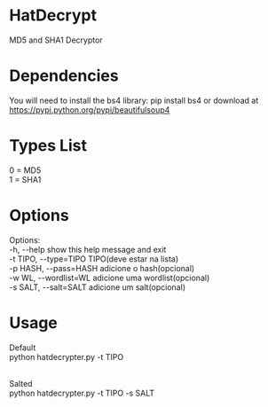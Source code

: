 # HatDecrypt
MD5 and SHA1 Decryptor

# Dependencies
You will need to install the bs4 library:
pip install bs4
or download at https://pypi.python.org/pypi/beautifulsoup4

# Types List
0 = MD5<br />
1 = SHA1

# Options
Options:<br />
  -h, --help            show this help message and exit<br />
  -t TIPO, --type=TIPO  TIPO(deve estar na lista)<br />
  -p HASH, --pass=HASH  adicione o hash(opcional)<br />
  -w WL, --wordlist=WL  adicione uma wordlist(opcional)<br />
  -s SALT, --salt=SALT  adicione um salt(opcional)

# Usage
Default<br />
python hatdecrypter.py -t TIPO<br /><br />

Salted<br />
python hatdecrypter.py -t TIPO -s SALT